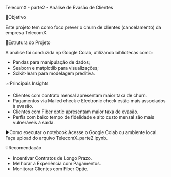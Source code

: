 TelecomX - parte2 - Análise de Evasão de Clientes

🎯Objetivo 

Este projeto tem como foco prever o churn de clientes (cancelamento) da empresa TelecomX.

📁Estrutura do Projeto

A análise foi conduzida np Google Colab, utilizando bibliotecas como:

- Pandas para manipulação de dados;
- Seaborn e matplotlib para visualizações;
- Scikit-learn para modelagem preditiva.

📈Principais Insights

- Clientes com contrato mensal apresentam maior taxa de churn.
- Pagamentos via Mailed check e Electronic check estão mais associados à evasão.
- Clientes com Fiber optic apresentam maior taxa de evasão.
- Perfis com baixo tempo de fidelidade e alto custo mensal são mais vulneráveis à saída.

▶️Como executar o notebook
Acesse o Google Colab ou ambiente local.
Faça upload do arquivo TelecomX_parte2.ipynb.

💡Recomendação 
- Incentivar Contratos de Longo Prazo.
- Melhorar a Experiência com Pagamentos.
- Monitorar Clientes com Fiber Optic.
